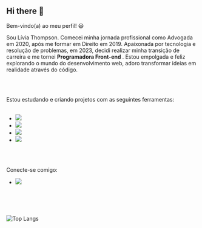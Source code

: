 ## Hi there 👋

Bem-vindo(a) ao meu perfil! :smiley:

Sou Lívia Thompson. Comecei minha jornada profissional como Advogada em 2020, após me formar em Direito em 2019. Apaixonada por tecnologia e resolução de problemas, em 2023, decidi realizar minha transição de carreira e me tornei <strong> Programadora Front-end </strong>. Estou empolgada e feliz explorando o mundo do desenvolvimento web, adoro transformar ideias em realidade através do código.

<br>
<br>

Estou estudando e criando projetos com as seguintes ferramentas: 
<br>
<br>
- <img src ="https://img.shields.io/badge/HTML5-E34F26?style=for-the-badge&logo=html5&logoColor=white" />
- <img src ="https://img.shields.io/badge/CSS-239120?&style=for-the-badge&logo=css3&logoColor=white" />
- <img src="https://img.shields.io/badge/JavaScript-F7DF1E?style=for-the-badge&logo=javascript&logoColor=black" />
- <img src="https://img.shields.io/badge/React-20232A?style=for-the-badge&logo=react&logoColor=61DAFB" />

<br>
<br>

Conecte-se comigo: 

- <a href="https://linkedin.com/in/líviaps-thompson-/"> <img src = "https://img.shields.io/badge/LinkedIn-0077B5?style=for-the-badge&logo=linkedin&logoColor=white" /> </a>

<br>
<br>
<br>

![Top Langs](https://github-readme-stats.vercel.app/api/top-langs/?username=Liviathompson&layout=compact)

